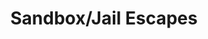 ---
credit:
- Nathan Farlow
- Husnain Raza
featured: false
location: Zoom
recording: 'https://youtu.be/aLMeLPPXKV8'
slides: sandbox.pdf
tags:
- jail
- shell
- python
- bash
time_close: ''
time_start: 2021-02-25T18:00:00.000000-06:00
title: Sandbox/Jail Escapes
week_number: 4
---